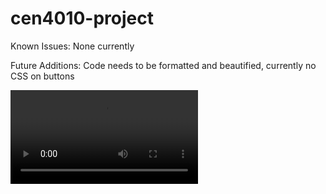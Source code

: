 # cen4010-project
Known Issues:
None currently

Future Additions:
Code needs to be formatted and beautified, currently no CSS on buttons

<video controls autoplay>
  <source src="FinalTutorial.mp4" type="video/mp4">
</video>
